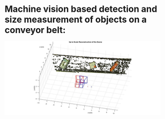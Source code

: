 # Machine vision based detection and size measurement of objects on a conveyor belt:

![image](https://github.com/tutul032/3D-Object-Size-Measurement/blob/master/3D%20Object%20View.jpg)
